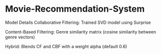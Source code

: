 # Movie-Recommendation-System

Model Details
Collaborative Filtering: Trained SVD model using Surprise

Content-Based Filtering: Genre similarity matrix (cosine similarity between genre vectors)

Hybrid: Blends CF and CBF with a weight alpha (default 0.6)
